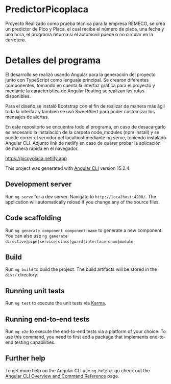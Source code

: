 # PredictorPicoplaca

Proyecto Realizado como prueba técnica para la empresa REMECO, se crea un predictor de Pico y Placa, el cual recibe el número de placa, una fecha y una hora, el programa retorna si el automovil puede o no circular en la carretera.

# Detalles del programa

El desarrollo se realizó usando Angular para la generación del proyecto junto con TypeScript como lenguaje principal. Se crearon diferentes componentes, tomando en cuenta la interfaz gráfica para el proyecto y mediante la característica de Angular Routing se realizan las rutas disponibles.

Para el diseño se instaló Bootstrap con el fin de realizar de manera más ágil toda la interfaz y tambien se usó SweetAlert para poder customizar los mensajes de alertas.

En este repositorio se encuentra todo el programa, en caso de desacargarlo es necesario la instalación de la carpeta node_modules (npm install) y se puede correr el servidor del localhost mediante ng serve, teniendo instalado Angular CLI.
Adjunto link de netlify en caso de querer probar la aplicación de manera rápida en el navegador.

https://picoyplaca.netlify.app


This project was generated with [Angular CLI](https://github.com/angular/angular-cli) version 15.2.4.

## Development server

Run `ng serve` for a dev server. Navigate to `http://localhost:4200/`. The application will automatically reload if you change any of the source files.

## Code scaffolding

Run `ng generate component component-name` to generate a new component. You can also use `ng generate directive|pipe|service|class|guard|interface|enum|module`.

## Build

Run `ng build` to build the project. The build artifacts will be stored in the `dist/` directory.

## Running unit tests

Run `ng test` to execute the unit tests via [Karma](https://karma-runner.github.io).

## Running end-to-end tests

Run `ng e2e` to execute the end-to-end tests via a platform of your choice. To use this command, you need to first add a package that implements end-to-end testing capabilities.

## Further help

To get more help on the Angular CLI use `ng help` or go check out the [Angular CLI Overview and Command Reference](https://angular.io/cli) page.
